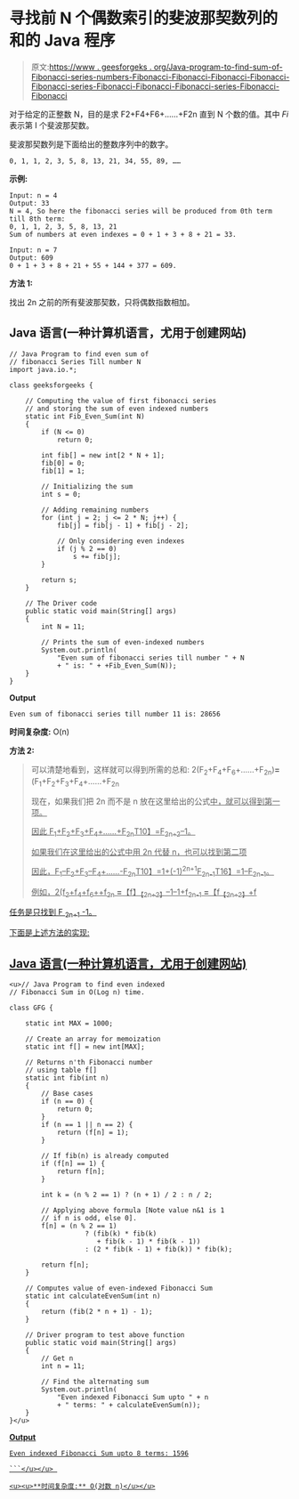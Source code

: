 # 寻找前 N 个偶数索引的斐波那契数列的和的 Java 程序

> 原文:[https://www . geesforgeks . org/Java-program-to-find-sum-of-Fibonacci-series-numbers-Fibonacci-Fibonacci-Fibonacci-Fibonacci-Fibonacci-series-Fibonacci-Fibonacci-Fibonacci-series-Fibonacci-Fibonacci](https://www.geeksforgeeks.org/java-program-to-find-sum-of-fibonacci-series-numbers-of-first-n-even-indexes/)

对于给定的正整数 N，目的是求 F2+F4+F6+……+F2n 直到 N 个数的值。其中 *Fi* 表示第 I 个斐波那契数。

斐波那契数列是下面给出的整数序列中的数字。

```
0, 1, 1, 2, 3, 5, 8, 13, 21, 34, 55, 89, ……
```

**示例:**

```
Input: n = 4
Output: 33
N = 4, So here the fibonacci series will be produced from 0th term till 8th term:
0, 1, 1, 2, 3, 5, 8, 13, 21
Sum of numbers at even indexes = 0 + 1 + 3 + 8 + 21 = 33.

Input: n = 7
Output: 609
0 + 1 + 3 + 8 + 21 + 55 + 144 + 377 = 609.
```

**方法 1:**

找出 2n 之前的所有斐波那契数，只将偶数指数相加。

## Java 语言(一种计算机语言，尤用于创建网站)

```
// Java Program to find even sum of
// fibonacci Series Till number N
import java.io.*;

class geeksforgeeks {

    // Computing the value of first fibonacci series
    // and storing the sum of even indexed numbers
    static int Fib_Even_Sum(int N)
    {
        if (N <= 0)
            return 0;

        int fib[] = new int[2 * N + 1];
        fib[0] = 0;
        fib[1] = 1;

        // Initializing the sum
        int s = 0;

        // Adding remaining numbers
        for (int j = 2; j <= 2 * N; j++) {
            fib[j] = fib[j - 1] + fib[j - 2];

            // Only considering even indexes
            if (j % 2 == 0)
                s += fib[j];
        }

        return s;
    }

    // The Driver code
    public static void main(String[] args)
    {
        int N = 11;

        // Prints the sum of even-indexed numbers
        System.out.println(
            "Even sum of fibonacci series till number " + N
            + " is: " + +Fib_Even_Sum(N));
    }
}
```

**Output**

```
Even sum of fibonacci series till number 11 is: 28656

```

**时间复杂度:** O(n)

**方法 2:**

> 可以清楚地看到，这样就可以得到所需的总和:
> 2(F<sub>2</sub>+F<sub>4</sub>+F<sub>6</sub>+……+F<sub>2n</sub>)**=**(F<sub>1</sub>+F<sub>2</sub>+F<sub>3</sub>+F<sub>4</sub>+……+F<sub>2n</sub>
> 
> 现在，如果我们把 2n 而不是 n 放在这里给出的公式[](https://www.geeksforgeeks.org/sum-fibonacci-numbers/)<u>中，就可以得到第一项。</u>
> 
> <u>因此 F<sub>1</sub>+F<sub>2</sub>+F<sub>3</sub>+F<sub>4</sub>+……+F<sub>2n</sub>T10】=F<sub>2n+2</sub>–1。</u>
> 
> <u>如果我们在这里[](https://www.geeksforgeeks.org/sum-of-fibonacci-numbers-with-alternate-negatives/)<u>给出的公式中用 2n 代替 n，也可以找到第二项</u></u>
> 
> <u><u>因此，F<sub>1</sub>–F<sub>2</sub>+F<sub>3</sub>–F<sub>4</sub>+……-F<sub>2n</sub>T10】=1+(-1)<sup>2n+1</sup>F<sub>2n-1</sub>T16】=1–F<sub>2n-1</sub>。</u></u>
> 
> <u><u>例如，2(f<sub>2</sub>+f<sub>4</sub>+f<sub>6</sub>++f<sub>2n</sub>
> **=**【f】<sub>【2n+2】</sub>–1–1+f<sub>2n-1</sub>
> **=**【f<sub>【2n+2】</sub>+f</u></u>

<u><u>任务是只找到 F <sub>2n+1</sub> -1。</u></u>

<u><u>下面是上述方法的实现:</u></u>

## <u><u>Java 语言(一种计算机语言，尤用于创建网站)</u></u>

```
<u>// Java Program to find even indexed
// Fibonacci Sum in O(Log n) time.

class GFG {

    static int MAX = 1000;

    // Create an array for memoization
    static int f[] = new int[MAX];

    // Returns n'th Fibonacci number
    // using table f[]
    static int fib(int n)
    {
        // Base cases
        if (n == 0) {
            return 0;
        }
        if (n == 1 || n == 2) {
            return (f[n] = 1);
        }

        // If fib(n) is already computed
        if (f[n] == 1) {
            return f[n];
        }

        int k = (n % 2 == 1) ? (n + 1) / 2 : n / 2;

        // Applying above formula [Note value n&1 is 1
        // if n is odd, else 0].
        f[n] = (n % 2 == 1)
                   ? (fib(k) * fib(k)
                      + fib(k - 1) * fib(k - 1))
                   : (2 * fib(k - 1) + fib(k)) * fib(k);

        return f[n];
    }

    // Computes value of even-indexed Fibonacci Sum
    static int calculateEvenSum(int n)
    {
        return (fib(2 * n + 1) - 1);
    }

    // Driver program to test above function
    public static void main(String[] args)
    {
        // Get n
        int n = 11;

        // Find the alternating sum
        System.out.println(
            "Even indexed Fibonacci Sum upto " + n
            + " terms: " + calculateEvenSum(n));
    }
}</u>
```

<u><u>**Output**

```
Even indexed Fibonacci Sum upto 8 terms: 1596

```</u></u> 

<u><u>**时间复杂度:** O(对数 n)</u></u>